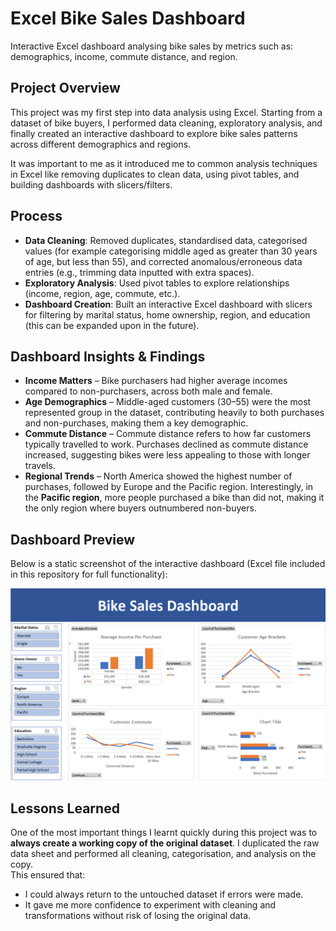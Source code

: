 # Excel Bike Sales Dashboard

Interactive Excel dashboard analysing bike sales by metrics such as: demographics, income, commute distance, and region.

## Project Overview

This project was my first step into data analysis using Excel. Starting from a dataset of bike buyers, I performed data cleaning, exploratory analysis, and finally created an interactive dashboard to explore bike sales patterns across different demographics and regions.

It was important to me as it introduced me to common analysis techniques in Excel like removing duplicates to clean data, using pivot tables, and building dashboards with slicers/filters.

## Process

- **Data Cleaning**: Removed duplicates, standardised data, categorised values (for example categorising middle aged as greater than 30 years of age, but less than 55), and corrected anomalous/erroneous data entries (e.g., trimming data inputted with extra spaces).  
- **Exploratory Analysis**: Used pivot tables to explore relationships (income, region, age, commute, etc.).  
- **Dashboard Creation**: Built an interactive Excel dashboard with slicers for filtering by marital status, home ownership, region, and education (this can be expanded upon in the future).

## Dashboard Insights & Findings

- **Income Matters** – Bike purchasers had higher average incomes compared to non-purchasers, across both male and female.  
- **Age Demographics** – Middle-aged customers (30–55) were the most represented group in the dataset, contributing heavily to both purchases and non-purchases, making them a key demographic.  
- **Commute Distance** – Commute distance refers to how far customers typically travelled to work. Purchases declined as commute distance increased, suggesting bikes were less appealing to those with longer travels. 
- **Regional Trends** – North America showed the highest number of purchases, followed by Europe and the Pacific region. Interestingly, in the **Pacific region**, more people purchased a bike than did not, making it the only region where buyers outnumbered non-buyers.

## Dashboard Preview

Below is a static screenshot of the interactive dashboard (Excel file included in this repository for full functionality):

![Bike Sales Dashboard Screenshot](bike_sales_dash_screenshot.png)

## Lessons Learned

One of the most important things I learnt quickly during this project was to **always create a working copy of the original dataset**. I duplicated the raw data sheet and performed all cleaning, categorisation, and analysis on the copy.  
This ensured that:  
- I could always return to the untouched dataset if errors were made.  
- It gave me more confidence to experiment with cleaning and transformations without risk of losing the original data.  

